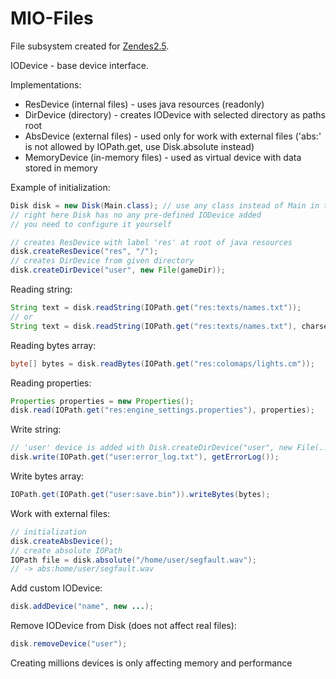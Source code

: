 # MIO-Files
File subsystem created for [Zendes2.5](https://mihailris.itch.io/zendes25).

IODevice - base device interface.

Implementations:
- ResDevice (internal files) - uses java resources (readonly)
- DirDevice (directory) - creates IODevice with selected directory as paths root
- AbsDevice (external files) - used only for work with external files ('abs:' is not allowed by IOPath.get, use Disk.absolute instead)
- MemoryDevice (in-memory files) - used as virtual device with data stored in memory

Example of initialization:
```java
Disk disk = new Disk(Main.class); // use any class instead of Main in the same .jar as the application
// right here Disk has no any pre-defined IODevice added
// you need to configure it yourself

// creates ResDevice with label 'res' at root of java resources
disk.createResDevice("res", "/");
// creates DirDevice from given directory
disk.createDirDevice("user", new File(gameDir));
```

Reading string:
```java
String text = disk.readString(IOPath.get("res:texts/names.txt"));
// or
String text = disk.readString(IOPath.get("res:texts/names.txt"), charset);
```

Reading bytes array:
```java
byte[] bytes = disk.readBytes(IOPath.get("res:colomaps/lights.cm"));
```

Reading properties:
```java
Properties properties = new Properties();
disk.read(IOPath.get("res:engine_settings.properties"), properties);
```

Write string:
```java
// 'user' device is added with Disk.createDirDevice("user", new File(...));
disk.write(IOPath.get("user:error_log.txt"), getErrorLog());
```

Write bytes array:
```java
IOPath.get(IOPath.get("user:save.bin")).writeBytes(bytes);
```

Work with external files:
```java
// initialization
disk.createAbsDevice();
// create absolute IOPath
IOPath file = disk.absolute("/home/user/segfault.wav");
// -> abs:home/user/segfault.wav
```
Add custom IODevice:
```java
disk.addDevice("name", new ...);
```
Remove IODevice from Disk (does not affect real files):
```java
disk.removeDevice("user");
```

Creating millions devices is only affecting memory and performance
